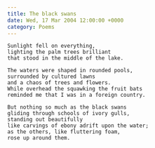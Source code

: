 ```yaml
---
title: The black swans
date: Wed, 17 Mar 2004 12:00:00 +0000
category: Poems
---
```


    Sunlight fell on everything,  
    lighting the palm trees brilliant  
    that stood in the middle of the lake.

    The waters were shaped in rounded pools,  
    surrounded by cultured lawns  
    and a chaos of trees and flowers.  
    While overhead the squawking the fruit bats  
    reminded me that I was in a foreign country.

    But nothing so much as the black swans  
    gliding through schools of ivory gulls,  
    standing out beautifully  
    like carvings of ebony adrift upon the water;  
    as the others, like fluttering foam,  
    rose up around them.


